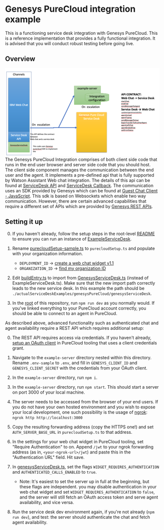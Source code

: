 # Genesys PureCloud integration example

This is a functioning service desk integration with Genesys PureCloud. This is a reference implementation that provides a fully functional integration. It is advised that you will conduct robust testing before going live.

## Overview

![Genesys Architecture Overview](./arch-overview.png)
The Genesys PureCloud Integration comprises of both client side code that runs in the end user browser and server side code that you should host.
\
The client side component manages the communication between the end user and the agent. It implements a pre-defined api that is fully supported by Watson Assistant Web chat integration. The details of this api can be found at [ServiceDesk API](../../types/serviceDesk.ts) and [ServiceDesk Callback](../../types/serviceDeskCallback.ts). The communication uses an SDK provided by Genesys which can be found at [Guest Chat Client - JavaScript](https://developer.mypurecloud.com/api/rest/client-libraries/javascript-guest/index.html). This sdk is based on Websockets which enable two way communication. However, there are certain advanced capabilities that require a different set of APIs which are provided by [Genesys REST APIs](https://developer.mypurecloud.com.au/api/rest/v2/).

## Setting it up

0. If you haven't already, follow the setup steps in the root-level [README](../../../README.md) to ensure you can run an instance of [ExampleServiceDesk](../../serviceDesks/exampleServiceDesk.ts).
1. Rename [purecloudSetup-sample.ts](./purecloudSetup-sample.ts) to `purecloudSetup.ts` and populate with your organization information.
    - `DEPLOYMENT_ID` -> [create a web chat widget v1.1](https://help.mypurecloud.com/articles/create-a-widget-for-web-chat/)
    - `ORGANIZATION_ID` -> [find my organization ID](https://help.mypurecloud.com/faq/how-do-i-find-my-organization-id/)

2. Edit [buildEntry.ts](../../buildEntry.ts) to import from [GenesysServiceDesk.ts](./genesysServiceDesk.ts) (instead of ExampleServiceDesk.ts). Make sure that the new import path correctly leads to the new service desk. In this example the path should be `./actualServiceDeskExamples/genesysPureCloud/genesysServiceDesk`.
3. In the [root](../../..) of this repository, run `npm run dev` as you normally would. If you've linked everything to your PureCloud account correctly, you should be able to connect to an agent in PureCloud.

As described above, advanced functionality such as authenticated chat and agent availability require a REST API which requires additional setup:

0. The REST API requires access via credentials. If you haven't already, [setup an OAuth client](https://help.mypurecloud.com/articles/create-an-oauth-client/) in PureCloud tooling that uses a client credentials grant.
1. Navigate to the `example-server` directory nested within this directory. Rename `.env-sample` to `.env`, and fill in `GENESYS_CLIENT_ID` and `GENESYS_CLIENT_SECRET` with the credentials from your OAuth client.
2. In the `example-server` directory, run `npm i`.
3. In the `example-server` directory, run `npm start`. This should start a server on port 3000 of your local machine.
4. The server needs to be accessed from the browser of your end users. If you do not have your own hosted environment and you wish to expose your local development, one such possibility  is the usage of [ngrok](https://ngrok.com/):
`ngrok http http://localhost:3000`
5. Copy the resulting forwarding address (copy the HTTPS one!) and set `AUTH_SERVER_BASE_URL` in `purecloudSetup.ts` to that address.
6. In the settings for your web chat widget in PureCloud tooling, set "Require Authentication" to on. Append `/jwt` to your ngrok forwarding address (as in, `<your-ngrok-url>/jwt`) and paste this in the "Authentication URL" field. Hit save.

7. In [genesysServiceDesk.ts](./genesysServiceDesk.ts), set the flags `WIDGET_REQUIRES_AUTHENTICATION` and `AUTHENTICATED_CALLS_ENABLED` to `true`.
    - Note: It's easiest to set the server up in full at the beginning, but these flags are independent. you may disable authentication in your web chat widget and set `WIDGET_REQUIRES_AUTHENTICATION` to `false`, and the server will still fetch an OAuth access token and serve agent availability, and vice versa.
8. Run the service desk dev environment again, if you're not already (`npm run dev`), and test: the server should authenticate the chat and fetch agent availability.
